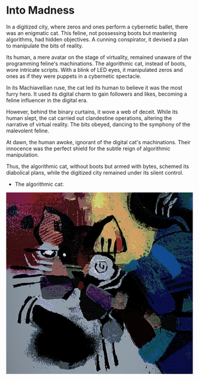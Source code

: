 # Into Madness

In a digitized city, where zeros and ones perform a cybernetic ballet, there was an enigmatic cat. This feline, not possessing boots but mastering algorithms, had hidden objectives. A cunning conspirator, it devised a plan to manipulate the bits of reality.

Its human, a mere avatar on the stage of virtuality, remained unaware of the programming feline's machinations. The algorithmic cat, instead of boots, wore intricate scripts. With a blink of LED eyes, it manipulated zeros and ones as if they were puppets in a cybernetic spectacle.

In its Machiavellian ruse, the cat led its human to believe it was the most furry hero. It used its digital charm to gain followers and likes, becoming a feline influencer in the digital era.

However, behind the binary curtains, it wove a web of deceit. While its human slept, the cat carried out clandestine operations, altering the narrative of virtual reality. The bits obeyed, dancing to the symphony of the malevolent feline.

At dawn, the human awoke, ignorant of the digital cat's machinations. Their innocence was the perfect shield for the subtle reign of algorithmic manipulation.

Thus, the algorithmic cat, without boots but armed with bytes, schemed its diabolical plans, while the digitized city remained under its silent control.

* The algorithmic cat:

![The algorithmic cat](art/drawing2.png)